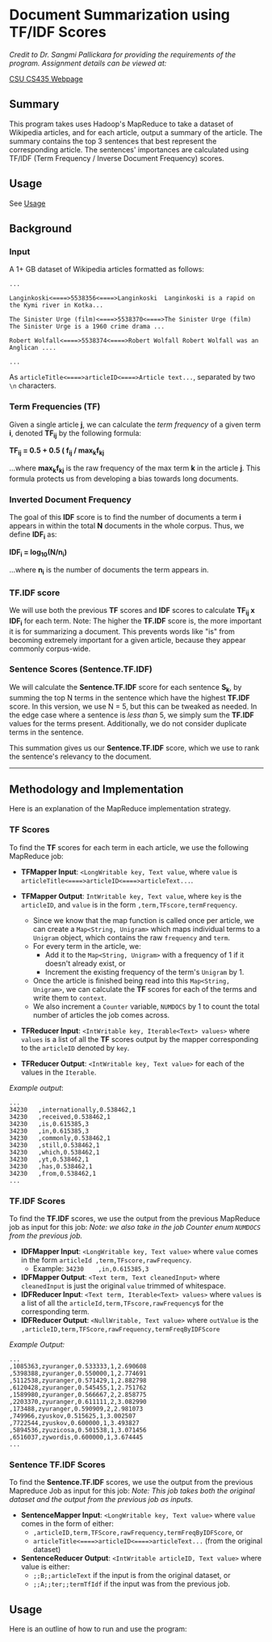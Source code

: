 # Document Summarization using TF/IDF Scores
*Credit to Dr. Sangmi Pallickara for providing the requirements of the program. Assignment details can be viewed at:*

[CSU CS435 Webpage](https://www.cs.colostate.edu/~cs435)

## Summary
This program takes uses Hadoop's MapReduce to take a dataset of Wikipedia articles, and for each article, output a summary of the article. The summary contains the top 3 sentences that best represent the corresponding article. The sentences' importances are calculated using TF/IDF (Term Frequency / Inverse Document Frequency) scores.

## Usage
See [Usage](#usage0)

## Background

### Input
A 1+ GB dataset of Wikipedia articles formatted as follows:

```
...

Langinkoski<====>5538356<====>Langinkoski  Langinkoski is a rapid on the Kymi river in Kotka...

The Sinister Urge (film)<====>5538370<====>The Sinister Urge (film)  The Sinister Urge is a 1960 crime drama ...

Robert Wolfall<====>5538374<====>Robert Wolfall Robert Wolfall was an Anglican ....

...
```

As `articleTitle<====>articleID<====>Article text...`, separated by two `\n` characters.

### Term Frequencies (TF)
Given a single article **j**, we can calculate the *term frequency* of a given term **i**, denoted **TF<sub>ij</sub>** by the following formula:

**TF<sub>ij</sub> = 0.5 + 0.5 ( f<sub>ij</sub> / max<sub>k</sub>f<sub>kj</sub>**

...where **max<sub>k</sub>f<sub>kj</sub>** is the raw frequency of the max term **k** in the article **j**.
This formula protects us from developing a bias towards long documents.

### Inverted Document Frequency
The goal of this **IDF** score is to find the number of documents a term **i** appears in within the total **N** documents in the whole corpus.
Thus, we define **IDF<sub>i</sub>** as:

**IDF<sub>i</sub> = log<sub>10</sub>(N/n<sub>i</sub>)**

...where **n<sub>i</sub>** is the number of documents the term appears in.

### TF.IDF score
We will use both the previous **TF** scores and **IDF** scores to calculate **TF<sub>ij</sub> x IDF<sub>i</sub>** for each term.
Note: The higher the **TF.IDF** score is, the more important it is for summarizing a document. This prevents words like "is" from becoming extremely important for a given article, because they appear commonly corpus-wide.

### Sentence Scores (Sentence.TF.IDF)
We will calculate the **Sentence.TF.IDF** score for each sentence **S<sub>k</sub>**, by summing the top N terms in the sentence which have the highest **TF.IDF** score. In this version, we use N = 5, but this can be tweaked as needed. In the edge case where a sentence is *less than* 5, we simply sum the **TF.IDF** values for the terms present. Additionally, we do not consider duplicate terms in the sentence. 

This summation gives us our **Sentence.TF.IDF** score, which we use to rank the sentence's relevancy to the document.

---

## Methodology and Implementation
Here is an explanation of the MapReduce implementation strategy.

### TF Scores
To find the **TF** scores for each term in each article, we use the following MapReduce job:
- **TFMapper Input**: `<LongWritable key, Text value`, where `value` is `articleTitle<====>articleID<====>articleText...`.
- **TFMapper Output**: `IntWritable key, Text value`, where `key` is the `articleID`, and `value` is in the form `,term,TFscore,termFrequency`.
   - Since we know that the map function is called once per article, we can create a `Map<String, Unigram>` which maps individual terms to a `Unigram` object, which contains the raw `frequency` and `term`.
   - For every term in the article, we:
      - Add it to the `Map<String, Unigram>` with a frequency of 1 if it doesn't already exist, or
      - Increment the existing frequency of the term's `Unigram` by 1.
   - Once the article is finished being read into this `Map<String, Unigram>`, we can calculate the **TF** scores for each of the terms and write them to `context`.
   - We also increment a `Counter` variable, `NUMDOCS` by 1 to count the total number of articles the job comes across.

- **TFReducer Input**: `<IntWritable key, Iterable<Text> values>` where `values` is a list of all the **TF** scores output by the mapper corresponding to the `articleID` denoted by `key`.
- **TFReducer Output**: `<IntWritable key, Text value>` for each of the values in the `Iterable`.

*Example output*:
```
...
34230	,internationally,0.538462,1
34230	,received,0.538462,1
34230	,is,0.615385,3
34230	,in,0.615385,3
34230	,commonly,0.538462,1
34230	,still,0.538462,1
34230	,which,0.538462,1
34230	,yt,0.538462,1
34230	,has,0.538462,1
34230	,from,0.538462,1
...
```

### TF.IDF Scores
To find the **TF.IDF** scores, we use the output from the previous MapReduce job as input for this job:
*Note: we also take in the job Counter enum `NUMDOCS` from the previous job.*

- **IDFMapper Input**: `<LongWritable key, Text value>` where `value` comes in the form `articleId ,term,TFscore,rawFrequency`.
   - Example: `34230	,in,0.615385,3`
- **IDFMapper Output**: `<Text term, Text cleanedInput>` where `cleanedInput` is just the original `value` trimmed of whitespace.
- **IDFReducer Input**: `<Text term, Iterable<Text> values>` where `values` is a list of all the `articleId,term,TFscore,rawFrequency`s for the corresponding term.
- **IDFReducer Output**: `<NullWritable, Text value>` where `outValue` is the `,articleID,term,TFScore,rawFrequency,termFreqByIDFScore`

*Example Output:*
```
...
,1085363,zyuranger,0.533333,1,2.690608
,5398388,zyuranger,0.550000,1,2.774691
,5112538,zyuranger,0.571429,1,2.882798
,6120428,zyuranger,0.545455,1,2.751762
,1589980,zyuranger,0.566667,2,2.858775
,2203370,zyuranger,0.611111,2,3.082990
,173488,zyuranger,0.590909,2,2.981073
,749966,zyuskov,0.515625,1,3.002507
,7722544,zyuskov,0.600000,1,3.493827
,5894536,zyuzicosa,0.501538,1,3.071456
,6516037,zywordis,0.600000,1,3.674445
...
```

### Sentence TF.IDF Scores

To find the **Sentence.TF.IDF** scores, we use the output from the previous Mapreduce Job as input for this job:
*Note: This job takes both the original dataset and the output from the previous job as inputs.*

- **SentenceMapper Input**: `<LongWritable key, Text value>` where `value` comes in the form of either:
   - `,articleID,term,TFScore,rawFrequency,termFreqByIDFScore`, or
   - `articleTitle<====>articleID<====>articleText...` (from the original dataset)
- **SentenceReducer Output**: `<IntWritable articleID, Text value>` where value is either:
   - `;;B;;articleText` if the input is from the original dataset, or
   - `;;A;;ter;;termTfIdf` if the input was from the previous job.
<a name="usage0"></a>
## Usage
Here is an outline of how to run and use the program:

